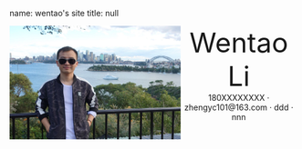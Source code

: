name: wentao's site
title: null


<img src="fig/lwt.jpeg" width = "300" height = "200" align=left />

 <center>
     <font size=30> Wentao Li </font>
     <div>
         <span>
             180XXXXXXXX
         </span>
         ·
         <span>
             zhengyc101@163.com
         </span>
         ·
         <span>
             ddd
         </span>
         ·
         <span>
             nnn
         </span>
     </div>
 </center>
